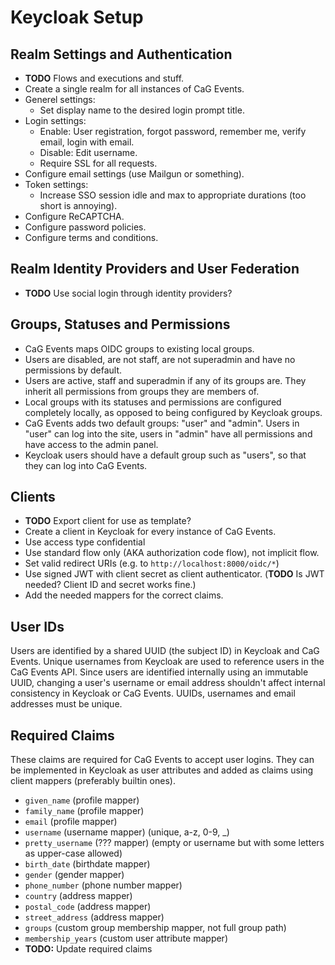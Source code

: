 # Keycloak Setup

## Realm Settings and Authentication
- **TODO** Flows and executions and stuff.
- Create a single realm for all instances of CaG Events.
- Generel settings:
  - Set display name to the desired login prompt title.
- Login settings:
  - Enable: User registration, forgot password, remember me, verify email, login with email.
  - Disable: Edit username.
  - Require SSL for all requests.
- Configure email settings (use Mailgun or something).
- Token settings:
  - Increase SSO session idle and max to appropriate durations (too short is annoying).
- Configure ReCAPTCHA.
- Configure password policies.
- Configure terms and conditions.

## Realm Identity Providers and User Federation
- **TODO** Use social login through identity providers?

## Groups, Statuses and Permissions
- CaG Events maps OIDC groups to existing local groups.
- Users are disabled, are not staff, are not superadmin and have no permissions by default.
- Users are active, staff and superadmin if any of its groups are. They inherit all permissions from groups they are members of.
- Local groups with its statuses and permissions are configured completely locally, as opposed to being configured by Keycloak groups.
- CaG Events adds two default groups: "user" and "admin". Users in "user" can log into the site, users in "admin" have all permissions and have access to the admin panel.
- Keycloak users should have a default group such as "users", so that they can log into CaG Events.

## Clients
- **TODO** Export client for use as template?
- Create a client in Keycloak for every instance of CaG Events.
- Use access type confidential
- Use standard flow only (AKA authorization code flow), not implicit flow.
- Set valid redirect URIs (e.g. to `http://localhost:8000/oidc/*`)
- Use signed JWT with client secret as client authenticator. (**TODO** Is JWT needed? Client ID and secret works fine.)
- Add the needed mappers for the correct claims.

## User IDs
Users are identified by a shared UUID (the subject ID) in Keycloak and CaG Events. Unique usernames from Keycloak are used to reference users in the CaG Events API. Since users are identified internally using an immutable UUID, changing a user's username or email address shouldn't affect internal consistency in Keycloak or CaG Events. UUIDs, usernames and email addresses must be unique.

## Required Claims
These claims are required for CaG Events to accept user logins. They can be implemented in Keycloak as user attributes and added as claims using client mappers (preferably builtin ones).

- `given_name` (profile mapper)
- `family_name` (profile mapper)
- `email` (profile mapper)
- `username` (username mapper) (unique, a-z, 0-9, _)
- `pretty_username` (??? mapper) (empty or username but with some letters as upper-case allowed)
- `birth_date` (birthdate mapper)
- `gender` (gender mapper)
- `phone_number` (phone number mapper)
- `country` (address mapper)
- `postal_code` (address mapper)
- `street_address` (address mapper)
- `groups` (custom group membership mapper, not full group path)
- `membership_years` (custom user attribute mapper)
- **TODO:** Update required claims
